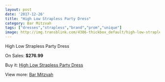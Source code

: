 ```yaml
---
layout: post
date: '2017-12-26'
title: "High Low Strapless Party Dress"
category: Bar Mitzvah
tags: ["dresses","strapless","brand","prom","unique"]
image: http://img.transblink.com/4386-thickbox_default/high-low-strapless-party-dress.jpg
---
```

High Low Strapless Party Dress

On Sales: **$276.99**
<a href="https://www.transblink.com/en/bar-mitzvah/1378-high-low-strapless-party-dress.html"><amp-img layout="responsive" width="600" height="600" src="//img.transblink.com/4386-thickbox_default/high-low-strapless-party-dress.jpg" alt="High Low Strapless Party Dress 0" /></a>
<a href="https://www.transblink.com/en/bar-mitzvah/1378-high-low-strapless-party-dress.html"><amp-img layout="responsive" width="600" height="600" src="//img.transblink.com/4390-thickbox_default/high-low-strapless-party-dress.jpg" alt="High Low Strapless Party Dress 1" /></a>
<a href="https://www.transblink.com/en/bar-mitzvah/1378-high-low-strapless-party-dress.html"><amp-img layout="responsive" width="600" height="600" src="//img.transblink.com/4389-thickbox_default/high-low-strapless-party-dress.jpg" alt="High Low Strapless Party Dress 2" /></a>
<a href="https://www.transblink.com/en/bar-mitzvah/1378-high-low-strapless-party-dress.html"><amp-img layout="responsive" width="600" height="600" src="//img.transblink.com/4388-thickbox_default/high-low-strapless-party-dress.jpg" alt="High Low Strapless Party Dress 3" /></a>
<a href="https://www.transblink.com/en/bar-mitzvah/1378-high-low-strapless-party-dress.html"><amp-img layout="responsive" width="600" height="600" src="//img.transblink.com/4387-thickbox_default/high-low-strapless-party-dress.jpg" alt="High Low Strapless Party Dress 4" /></a>

Buy it: [High Low Strapless Party Dress](https://www.transblink.com/en/bar-mitzvah/1378-high-low-strapless-party-dress.html "High Low Strapless Party Dress")

View more: [Bar Mitzvah](https://www.transblink.com/en/2-bar-mitzvah "Bar Mitzvah")